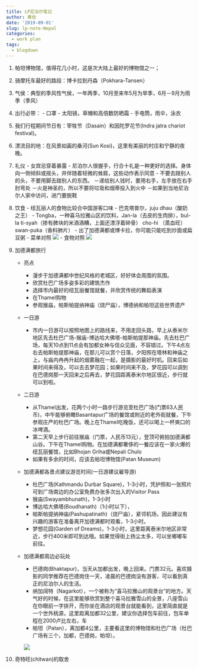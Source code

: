```yaml
---
title: LP尼泊尔笔记
author: 黄俭
date: '2019-09-01'
slug: lp-note-Nepal
categories:
  - work plan
tags:
  - blogdown
---
```

1. 帕坦博物馆，值得花几小时，这是次大陆上最好的博物馆之一；
1. 骑摩托车最好的路段：博卡拉到丹森（Pokhara-Tansen）
2. 气侯：典型的季风性气侯，一年两季，10月至来年5月为旱季，6月－9月为雨季（季风）
3. 出行必带：
       - 口罩
       - 太阳镜，草帽和高倍数防晒霜
       - 手电筒，雨伞，泳衣

1. 我们行程期间节日有：宰牲节（Dasain）和因陀罗花节(Indra jatra chariot festival)。
2. 漂流目的地：在风景如画的桑河(Sun Kosi)，这里有美丽的村庄和宁静的夜晚。
3. 礼仪
       - 女宾忌穿着暴露
       - 尼泊尔人很握手，行合十礼是一种更好的选择。身体向一侧倾斜或摇头，并伴随着轻微的耸肩，这些动作表示同意
       - 不要去踫别人的头，不要用脚去踫别人的东西。
       －递给别人钱时，要用右手，左手放在右手肘弯处
       －火是神圣的，所以不要将垃圾和烟蒂投入到火中
       －如果到当地尼泊尔人家中访问，进门要脱鞋

1. 饮食
       - 纽瓦丽人的食物比较合中国游客口味
       - 巴克塔普尔，juju dhau（酸奶之王）
       - Tongba，一种喜马拉雅山区的饮料，Jan-la（去皮的生肉排），bul-la ti-syah（掺有脾块的米酒酒糟，上面还漂浮着碎骨）  cho-hi （蒸血旺） swan-puka（香料肺片）
       - 出了加德满都或博卡拉，你可能只能吃到炒面或扁豆粥
       - 菜单对照
       ![](/post/2019-09-01-lp-note-Nepal_files/尼泊尔菜单印度和纽瓦丽人.png)
       - 食物对照
       ![](/post/2019-09-01-lp-note-Nepal_files/食物对照.png)
1. 加德满都旅行
    - 亮点
       - 漫步于加德满都中世纪风格的老城区，好好体会周围的氛围。
       - 欣赏杜巴广场多姿多彩的建筑杰作
       - 选择市内最好的纽瓦丽餐馆就餐，并欣赏传统的舞蹈表演
       - 在Thamel购物
       - 参观猴庙，帕斯帕提纳神庙（烧尸庙），博德纳和帕坦这些世界遗产
    - 一日游
       - 市内一日游可以按照地图上的路线来，不用走回头路，早上从泰米尔地区先去杜巴广场-猴庙-博达哈大佛塔-帕斯帕提那神庙。先去杜巴广场，每天10点到11点会有加都女神与信众见面，不容错过。下午4点左右去帕斯帕提那神庙，在那儿可以赏个日落，夕阳照在塔林和神庙之上，与庙内冉冉升起的烟雾融在一起，是摄影的最好时机。回来后如果时间来得及，可以去去梦花园；如果时间来不及，梦花园可以调到在巴德岗那一天回来之后再去，梦花园距离泰米尔地区很近，步行就可以到啦。
    - 二日游
       - 从Thamel出发，花两个小时一路步行游览至杜巴广场(门票63人民币)，中午能够俯瞰Basantapur广场的餐馆或附近的老外街就餐，下午参观庄严的杜巴广场。晚上在Thamel吃晚饭，还可以喝上一杯爽口的冰啤酒。
       - 第二天早上步行前往猴庙（门票，人民币13元），登顶可俯拍加德满都山谷。下午在Thamel购物。在加德满都奢侈的一餐应该在一家火爆的纽瓦丽餐馆，比如Bhojan Griha或Nepali Chulo
       - 如果有多余的时间，应该去帕坦博物馆(Patan Museum)
    - 加德满都各景点建议游览时间(一日游建议雇导游)
       - 杜巴广场(Kathmandu Durbar Square)，1-3小时，凭护照和一张照片可到广场南边的办公室免费办张多次出入的Visitor Pass
       - 猴庙(Swayambhunath)，1-3小时
       - 博达哈大佛塔(Boudhanath)（1小时以下），
       - 帕斯帕提纳神庙(Pashupatinath)（烧尸庙），紧邻机场，因此建议有兴趣的游客在准备离开加德满都时观看，1-3小时。
       - 梦想花园(Garden of Dreams)，1-3小时，这里距离泰米尔地区非常近，步行400米即可到达哦。如果觉得街上扬尘太多，可以坐嘟嘟车前往。
    - 加德满都周边必玩处
       - 巴德岗(Bhaktapur)，当天从加都出发，晚上回来。门票32元。喜欢摄影的同学推荐在巴德岗住一天，凌晨的巴德岗没有游客，可以看到真正的尼泊尔人的生活。
       - 纳加阔特（Nagarkot），一个被称为“喜马拉雅山的观景台”的地方。天气好的时候，在这里能够欣赏到整个喜马拉雅雪山的全景，八座雪山在你眼前一字排开，而你坐在酒店的观景台就能看到，这里简直就是一个世外桃源，这里距离加都32公里，建议你选择包车前往，包车单程在2000卢比左右，车
       - 帕坦（Patan），离加都4公里，主要看这里的博物馆和杜巴广场（杜巴广场有三个，加都，巴德岗，帕坦）。
       
       ![](/post/2019-09-01-lp-note-Nepal_files/wKgBZ1huU2qAcY7nAAF00hvbIJo98.jpeg)
       
1. 奇特旺(chitwan)的取舍